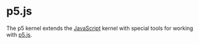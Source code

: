 # p5.js

The p5 kernel extends the [JavaScript](js.md) kernel with special tools for working with
[p5.js](https://p5js.org/).

